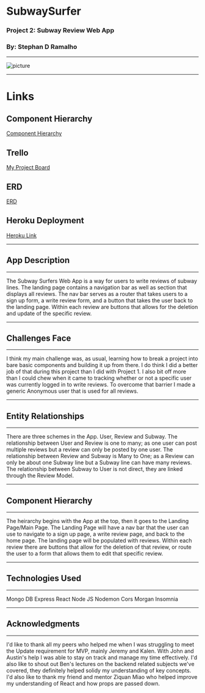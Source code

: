 # SubwaySurfer

### Project 2: Subway Review Web App

### By: Stephan D Ramalho

---

![picture](https://static01.nyt.com/packages/flash/photo/20090610-Lens-Showcase-SubwayArt/016-20090610-Showcase-SubwayArt.jpg)

---

# Links

## Component Hierarchy

[Component Hierarchy](https://lucid.app/lucidchart/e9698d3c-e009-4e7d-ac34-87f849b5572b/edit?viewport_loc=-21%2C64%2C1560%2C756%2C0_0&invitationId=inv_b7f22fc4-0ce5-498a-a2b3-58a97358ad39)

## Trello

[My Project Board](https://trello.com/invite/b/poozAc5o/ATTI56f231de0694f4e9c084f1d216926f18266D4040/subway-surfer)

## ERD

[ERD](https://drive.google.com/file/d/1Nqq-NP9CVvOiskwQ7pi0_ouXn9zHwBCn/view?usp=sharing)

## Heroku Deployment

[Heroku Link](https://subway-surfers2022.herokuapp.com/)

---

## App Description

---

The Subway Surfers Web App is a way for users to write reviews of subway lines.
The landing page contains a navigation bar as well as section that displays all reviews. The nav bar serves as a router that takes users to a sign up form, a write review form, and a button that takes the user back to the landing page. Within each review are buttons that allows for the deletion and update of the specific review.

---

## Challenges Face

---

I think my main challenge was, as usual, learning how to break a project into bare basic components and building it up from there. I do think I did a better job of that during this project than I did with Project 1. I also bit off more than I could chew when it came to tracking whether or not a specific user was currently logged in to write reviews. To overcome that barrier I made a generic Anonymous user that is used for all reviews.

---

## Entity Relationships

---

There are three schemes in the App. User, Review and Subway.
The relationship between User and Review is one to many; as one user can post multiple reviews but a review can only be posted by one user. The relationship between Review and Subway is Many to One; as a Review can only be about one Subway line but a Subway line can have many reviews. The relationship between Subway to User is not direct, they are linked through the Review Model.

---

## Component Hierarchy

---

The heirarchy begins with the App at the top, then it goes to the Landing Page/Main Page. The Landing Page will have a nav bar that the user can use to navigate to a sign up page, a write review page, and back to the home page. The landing page will be populated with reviews. Within each review there are buttons that allow for the deletion of that review, or route the user to a form that allows them to edit that specific review.

---

## Technologies Used

---

Mongo DB
Express
React
Node JS
Nodemon
Cors
Morgan
Insomnia

---

## Acknowledgments

---

I'd like to thank all my peers who helped me when I was struggling to meet the Update requirement for MVP, mainly Jeremy and Kalen. With John and Austin's help I was able to stay on track and manage my time effectively. I'd also like to shout out Ben's lectures on the backend related subjects we've covered, they definitely helped solidy my understanding of key concepts. I'd also like to thank
my friend and mentor Ziquan Miao who helped improve my understanding of React and how props are passed down.
